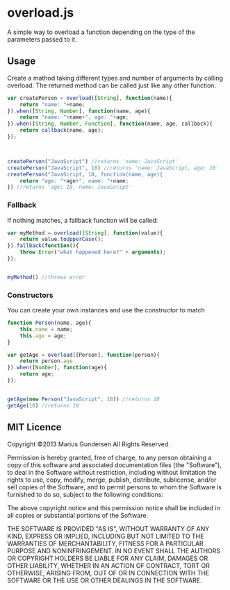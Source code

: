 # overload.js

A simple way to overload a function depending on the type of the parameters passed to it.

## Usage

Create a mathod taking different types and number of arguments by calling overload. The returned method can be called just like any other function.

```javascript
var createPerson = overload([String], function(name){
	return "name: "+name;
}).when([String, Number], function(name, age){
	return "name: "+name+", age: "+age;
}).when([String, Number, Function], function(name, age, callback){
	return callback(name, age);
});



createPerson("JavaScript") //returns 'name: JavaScript'
createPerson("JavaScript", 18) //returns 'name: JavaScript, age: 18'
createPerson("JavaScript, 18, function(name, age){
	return "age: "+age+", name: "+name;
}) //returns 'age: 18, name: JavaScript'

```

### Fallback

If nothing matches, a fallback function will be called:

```javascript
var myMethod = overload([String], function(value){
	return value.toUpperCase();
}).fallback(function(){
	throw Error("what happened here?" + arguments);
});


myMethod() //throws error

```

### Constructors

You can create your own instances and use the constructor to match

```javascript
function Person(name, age){
	this.name = name;
	this.age = age;
}

var getAge = overload([Person], function(person){
	return person.age
}).when([Number], function(age){
	return age;
});


getAge(new Person("JavaScript", 18)) //returns 18
getAge(18) //returns 18

```


## MIT Licence

Copyright ©2013 Marius Gundersen All Rights Reserved.

Permission is hereby granted, free of charge, to any person obtaining a copy of this software and associated documentation files (the "Software"), to deal in the Software without restriction, including without limitation the rights to use, copy, modify, merge, publish, distribute, sublicense, and/or sell copies of the Software, and to permit persons to whom the Software is furnished to do so, subject to the following conditions:

The above copyright notice and this permission notice shall be included in all copies or substantial portions of the Software.

THE SOFTWARE IS PROVIDED "AS IS", WITHOUT WARRANTY OF ANY KIND, EXPRESS OR IMPLIED, INCLUDING BUT NOT LIMITED TO THE WARRANTIES OF MERCHANTABILITY, FITNESS FOR A PARTICULAR PURPOSE AND NONINFRINGEMENT. IN NO EVENT SHALL THE AUTHORS OR COPYRIGHT HOLDERS BE LIABLE FOR ANY CLAIM, DAMAGES OR OTHER LIABILITY, WHETHER IN AN ACTION OF CONTRACT, TORT OR OTHERWISE, ARISING FROM, OUT OF OR IN CONNECTION WITH THE SOFTWARE OR THE USE OR OTHER DEALINGS IN THE SOFTWARE.